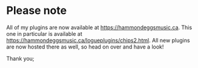# Please note

All of my plugins are now available at https://hammondeggsmusic.ca. This one in particular is available at https://hammondeggsmusic.ca/logueplugins/chips2.html. All new plugins are now hosted there as well, so head on over and have a look!

Thank you;

